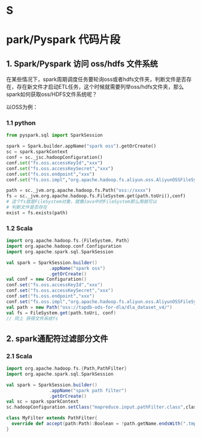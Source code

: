 # S





# park/Pyspark 代码片段



## 1. Spark/Pyspark 访问 oss/hdfs 文件系统

在某些情况下，spark周期调度任务要轮询oss或者hdfs文件夹，判断文件是否存在，存在新文件才启动ETL任务，这个时候就需要列举oss/hdfs文件夹，那么spark如何获取oss/HDFS文件系统呢？

以OSS为例：

### 1.1 python

```python
from pyspark.sql import SparkSession

spark = Spark.builder.appName("spark oss").getOrCreate()
sc = spark.sparkContext
conf = sc._jsc.hadoopConfiguration()
conf.set("fs.oss.accessKeyId","xxx")
conf.set("fs.oss.accessKeySecret","xxx")
conf.set("fs.oss.endpoint","xxx")
conf.set("fs.oss.impl","org.apache.hadoop.fs.aliyun.oss.AliyunOSSFileSystem")

path = sc._jvm.org.apache.hadoop.fs.Path("oss://xxxx")
fs = sc._jvm.org.apache.hadoop.fs.FileSystem.get(path.toUri(),conf)
# 这个fs就是FileSystem对象，就像Java中的FileSystem那么用就可以
# 判断文件是否存在
exist = fs.exists(path)
```



### 1.2 Scala

```scala
import org.apache.hadoop.fs.{FileSystem, Path}
import org.apache.hadoop.conf.Configuration
import org.apache.spark.sql.SparkSession

val spark = SparkSession.builder()
				.appName("spark oss")
				.getOrCreate()
val conf = new Configuration()
conf.set("fs.oss.accessKeyId","xxx")
conf.set("fs.oss.accessKeySecret","xxx")
conf.set("fs.oss.endpoint","xxx")
conf.set("fs.oss.impl","org.apache.hadoop.fs.aliyun.oss.AliyunOSSFileSystem")
val path = new Path("oss://tapdb-ods-for-dla/dla_dataset_v4/")
val fs = FileSystem.get(path.toUri, conf)
// 同上 获得文件系统fs
```



## 2. spark通配符过滤部分文件

### 2.1 Scala 

```scala
import org.apache.hadoop.fs.{Path,PathFilter}
import org.apache.spark.sql.SparkSession

val spark = SparkSession.builder()
				.appName("spark path filter")
				.getOrCreate()
val sc = spark.sparkContext
sc.hadoopConfiguration.setClass("mapreduce.input.pathFilter.class",classOf[MyFilter],classOf[PathFilter])

class MyFilter extends PathFilter{
  override def accept(path:Path):Boolean = !path.getName.endsWith(".tmp")
}

```

